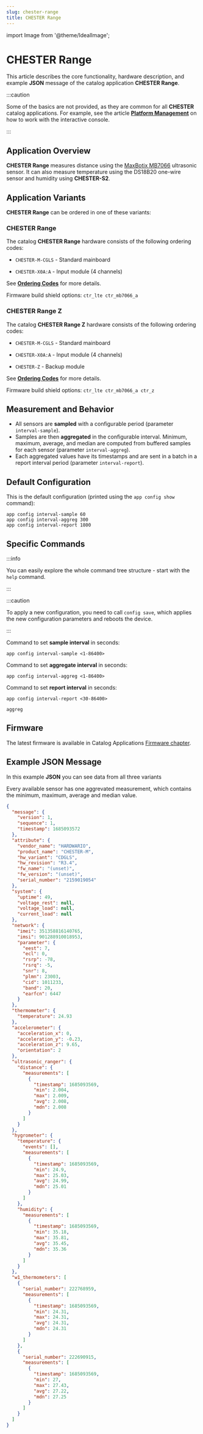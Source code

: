 ```yaml
---
slug: chester-range
title: CHESTER Range
---
```

import Image from '@theme/IdealImage';

# CHESTER Range

This article describes the core functionality, hardware description, and example **JSON** message of the catalog application **CHESTER Range**.

:::caution

Some of the basics are not provided, as they are common for all **CHESTER** catalog applications. For example, see the article [**Platform Management**](../category/platform-connectivity) on how to work with the interactive console.

:::

## Application Overview

**CHESTER Range** measures distance using the [MaxBotix MB7066](https://shop.hardwario.com/ultrasonic-sensor/) ultrasonic sensor. It can also measure temperature using the DS18B20 one-wire sensor and humidity using **CHESTER-S2**.

## Application Variants

**CHESTER Range** can be ordered in one of these variants:

### CHESTER Range

The catalog **CHESTER Range** hardware consists of the following ordering codes:

* `CHESTER-M-CGLS` - Standard mainboard

* `CHESTER-X0A:A` - Input module (4 channels)

See [**Ordering Codes**](../ordering-codes.md) for more details.

Firmware build shield options: `ctr_lte ctr_mb7066_a`

### CHESTER Range Z

The catalog **CHESTER Range Z** hardware consists of the following ordering codes:

* `CHESTER-M-CGLS` - Standard mainboard

* `CHESTER-X0A:A` - Input module (4 channels)

* `CHESTER-Z` - Backup module

See [**Ordering Codes**](../ordering-codes.md) for more details.

Firmware build shield options: `ctr_lte ctr_mb7066_a ctr_z`

## Measurement and Behavior

- All sensors are **sampled** with a configurable period (parameter `interval-sample`).
- Samples are then **aggregated** in the configurable interval. Minimum, maximum, average, and median are computed from buffered samples for each sensor (parameter `interval-aggreg`).
- Each aggregated values have its timestamps and are sent in a batch in a report interval period (parameter `interval-report`).

## Default Configuration

This is the default configuration (printed using the `app config show` command):

```
app config interval-sample 60
app config interval-aggreg 300
app config interval-report 1800
```

## Specific Commands

:::info

You can easily explore the whole command tree structure - start with the `help` command.

:::

:::caution

To apply a new configuration, you need to call `config save`, which applies the new configuration parameters and reboots the device.

:::

Command to set **sample interval** in seconds:

```
app config interval-sample <1-86400>
```

Command to set **aggregate interval** in seconds:

```
app config interval-aggreg <1-86400>
```

Command to set **report interval** in seconds:

```
app config interval-report <30-86400>
```

```
aggreg
```

## Firmware

The latest firmware is available in Catalog Applications [Firmware chapter](index.md#application-firmware).

## Example JSON Message

In this example **JSON** you can see data from all three variants

Every available sensor has one aggrevated measurement, which contains the minimum, maximum, average and median value.

```json
{
  "message": {
    "version": 1,
    "sequence": 1,
    "timestamp": 1685093572
  },
  "attribute": {
    "vendor_name": "HARDWARIO",
    "product_name": "CHESTER-M",
    "hw_variant": "CDGLS",
    "hw_revision": "R3.4",
    "fw_name": "(unset)",
    "fw_version": "(unset)",
    "serial_number": "2159019054"
  },
  "system": {
    "uptime": 49,
    "voltage_rest": null,
    "voltage_load": null,
    "current_load": null
  },
  "network": {
    "imei": 351358816140765,
    "imsi": 901288910018953,
    "parameter": {
      "eest": 7,
      "ecl": 0,
      "rsrp": -78,
      "rsrq": -5,
      "snr": 8,
      "plmn": 23003,
      "cid": 1011233,
      "band": 20,
      "earfcn": 6447
    }
  },
  "thermometer": {
    "temperature": 24.93
  },
  "accelerometer": {
    "acceleration_x": 0,
    "acceleration_y": -0.23,
    "acceleration_z": 9.65,
    "orientation": 2
  },
  "ultrasonic_ranger": {
    "distance": {
      "measurements": [
        {
          "timestamp": 1685093569,
          "min": 2.004,
          "max": 2.009,
          "avg": 2.008,
          "mdn": 2.008
        }
      ]
    }
  },
  "hygrometer": {
    "temperature": {
      "events": [],
      "measurements": [
        {
          "timestamp": 1685093569,
          "min": 24.9,
          "max": 25.03,
          "avg": 24.99,
          "mdn": 25.01
        }
      ]
    },
    "humidity": {
      "measurements": [
        {
          "timestamp": 1685093569,
          "min": 35.18,
          "max": 35.81,
          "avg": 35.45,
          "mdn": 35.36
        }
      ]
    }
  },
  "w1_thermometers": [
    {
      "serial_number": 222768959,
      "measurements": [
        {
          "timestamp": 1685093569,
          "min": 24.31,
          "max": 24.31,
          "avg": 24.31,
          "mdn": 24.31
        }
      ]
    },
    {
      "serial_number": 222690915,
      "measurements": [
        {
          "timestamp": 1685093569,
          "min": 27,
          "max": 27.43,
          "avg": 27.22,
          "mdn": 27.25
        }
      ]
    }
  ]
}
```
